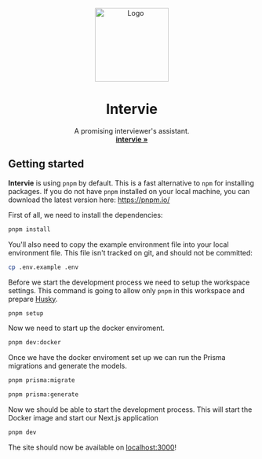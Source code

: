 <p align="center">
  <a href="#"></a>
  <p align="center">
   <img width="150" height="150" src="https://raw.githubusercontent.com/intervieapp/.github/main/profile/intervie_icon_white_512x512.png?token=GHSAT0AAAAAABP5L76AIWEYRYTKEPUC7KTYYZAXFAA" alt="Logo">
  </p>
  <h1 align="center"><b>Intervie</b></h1>
  <p align="center">
    A promising interviewer's assistant. <br />
    <a href="https://intervie.org"><strong>intervie »</strong></a>
  </p>
</p>

## Getting started

**Intervie** is using `pnpm` by default. This is a fast alternative to `npm` for installing packages. If you do not have `pnpm` installed on your local machine, you can download the latest version here: https://pnpm.io/

First of all, we need to install the dependencies:

```bash
pnpm install
```

You'll also need to copy the example environment file into your local environment file. This file isn't tracked on git, and should not be committed:

```bash
cp .env.example .env
```

Before we start the development process we need to setup the workspace settings. This command is going to allow only `pnpm` in this workspace and prepare [Husky](https://github.com/typicode/husky).

```bash
pnpm setup
```

Now we need to start up the docker enviroment.

```bash
pnpm dev:docker
```

Once we have the docker enviroment set up we can run the Prisma migrations and generate the models.

```bash
pnpm prisma:migrate
```

```bash
pnpm prisma:generate
```

Now we should be able to start the development process. This will start the Docker image and start our Next.js application

```bash
pnpm dev
```

The site should now be available on [localhost:3000](http://localhost:3000)!
